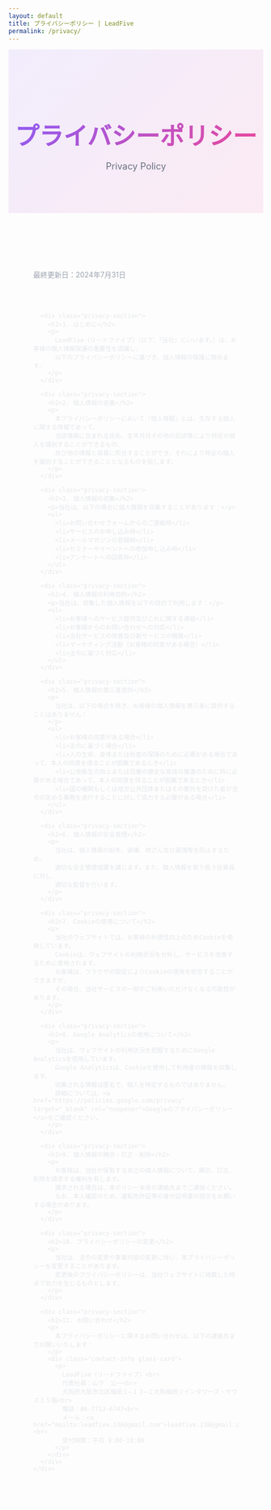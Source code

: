```yaml
---
layout: default
title: プライバシーポリシー | LeadFive
permalink: /privacy/
---
```


<section class="page-header">
  <div class="container">
    <h1 class="page-title">プライバシーポリシー</h1>
    <p class="page-subtitle">Privacy Policy</p>
  </div>
</section>

<section class="privacy-content">
  <div class="container">
    <div class="content-wrapper">
      <p class="last-updated">最終更新日：2024年7月31日</p>
      
      <div class="privacy-section">
        <h2>1. はじめに</h2>
        <p>
          LeadFive（リードファイブ）（以下、「当社」といいます。）は、お客様の個人情報保護の重要性を認識し、
          以下のプライバシーポリシーに基づき、個人情報の保護に努めます。
        </p>
      </div>

      <div class="privacy-section">
        <h2>2. 個人情報の定義</h2>
        <p>
          本プライバシーポリシーにおいて「個人情報」とは、生存する個人に関する情報であって、
          当該情報に含まれる氏名、生年月日その他の記述等により特定の個人を識別することができるもの、
          及び他の情報と容易に照合することができ、それにより特定の個人を識別することができることとなるものを指します。
        </p>
      </div>

      <div class="privacy-section">
        <h2>3. 個人情報の収集</h2>
        <p>当社は、以下の場合に個人情報を収集することがあります：</p>
        <ul>
          <li>お問い合わせフォームからのご連絡時</li>
          <li>サービスのお申し込み時</li>
          <li>メールマガジンの登録時</li>
          <li>セミナーやイベントへの参加申し込み時</li>
          <li>アンケートへの回答時</li>
        </ul>
      </div>

      <div class="privacy-section">
        <h2>4. 個人情報の利用目的</h2>
        <p>当社は、収集した個人情報を以下の目的で利用します：</p>
        <ul>
          <li>お客様へのサービス提供及びこれに関する連絡</li>
          <li>お客様からのお問い合わせへの対応</li>
          <li>当社サービスの改善及び新サービスの開発</li>
          <li>マーケティング活動（お客様の同意がある場合）</li>
          <li>法令に基づく対応</li>
        </ul>
      </div>

      <div class="privacy-section">
        <h2>5. 個人情報の第三者提供</h2>
        <p>
          当社は、以下の場合を除き、お客様の個人情報を第三者に提供することはありません：
        </p>
        <ul>
          <li>お客様の同意がある場合</li>
          <li>法令に基づく場合</li>
          <li>人の生命、身体または財産の保護のために必要がある場合であって、本人の同意を得ることが困難であるとき</li>
          <li>公衆衛生の向上または児童の健全な育成の推進のために特に必要がある場合であって、本人の同意を得ることが困難であるとき</li>
          <li>国の機関もしくは地方公共団体またはその委託を受けた者が法令の定める事務を遂行することに対して協力する必要がある場合</li>
        </ul>
      </div>

      <div class="privacy-section">
        <h2>6. 個人情報の安全管理</h2>
        <p>
          当社は、個人情報の紛失、破壊、改ざん及び漏洩等を防止するため、
          適切な安全管理措置を講じます。また、個人情報を取り扱う従業員に対し、
          適切な監督を行います。
        </p>
      </div>

      <div class="privacy-section">
        <h2>7. Cookieの使用について</h2>
        <p>
          当社のウェブサイトでは、お客様の利便性向上のためCookieを使用しています。
          Cookieは、ウェブサイトの利用状況を分析し、サービスを改善するために使用されます。
          お客様は、ブラウザの設定によりCookieの使用を拒否することができますが、
          その場合、当社サービスの一部がご利用いただけなくなる可能性があります。
        </p>
      </div>

      <div class="privacy-section">
        <h2>8. Google Analyticsの使用について</h2>
        <p>
          当社は、ウェブサイトの利用状況を把握するためにGoogle Analyticsを使用しています。
          Google Analyticsは、Cookieを使用して利用者の情報を収集します。
          収集される情報は匿名で、個人を特定するものではありません。
          詳細については、<a href="https://policies.google.com/privacy" target="_blank" rel="noopener">Googleのプライバシーポリシー</a>をご確認ください。
        </p>
      </div>

      <div class="privacy-section">
        <h2>9. 個人情報の開示・訂正・削除</h2>
        <p>
          お客様は、当社が保有する自己の個人情報について、開示、訂正、削除を請求する権利を有します。
          請求される場合は、本ポリシー末尾の連絡先までご連絡ください。
          なお、本人確認のため、運転免許証等の身分証明書の提示をお願いする場合があります。
        </p>
      </div>

      <div class="privacy-section">
        <h2>10. プライバシーポリシーの変更</h2>
        <p>
          当社は、法令の変更や事業内容の変更に伴い、本プライバシーポリシーを変更することがあります。
          変更後のプライバシーポリシーは、当社ウェブサイトに掲載した時点で効力を生じるものとします。
        </p>
      </div>

      <div class="privacy-section">
        <h2>11. お問い合わせ</h2>
        <p>
          本プライバシーポリシーに関するお問い合わせは、以下の連絡先までお願いいたします：
        </p>
        <div class="contact-info glass-card">
          <p>
            LeadFive（リードファイブ）<br>
            代表社員：山下　公一<br>
            大阪府大阪市北区梅田１−１３−１大阪梅田ツインタワーズ・サウス１５階<br>
            電話：06-7713-6747<br>
            メール：<a href="mailto:leadfive.138@gmail.com">leadfive.138@gmail.com</a><br>
            受付時間：平日 9:00-18:00
          </p>
        </div>
      </div>
    </div>
  </div>
</section>

<style>
.page-header {
  background: linear-gradient(135deg, rgba(139, 92, 246, 0.1), rgba(236, 72, 153, 0.1));
  padding: 4rem 0;
  text-align: center;
  margin-bottom: 3rem;
}

.page-title {
  font-size: 3rem;
  margin-bottom: 1rem;
  background: linear-gradient(135deg, #8b5cf6, #ec4899);
  -webkit-background-clip: text;
  -webkit-text-fill-color: transparent;
  background-clip: text;
}

.page-subtitle {
  color: #6b7280;
  font-size: 1.125rem;
}


/* Switch to dark theme for readability */
.privacy-content { padding: 0 0 4rem; background: transparent; color: #e5e7eb; }

.content-wrapper {
  max-width: 800px;
  margin: 0 auto;
  background: transparent;
  padding: 3rem;
  border-radius: 20px;
  border: 1px solid rgba(255,255,255,0.12);
}

.last-updated {
  color: #9ca3af;
  font-size: 0.875rem;
  margin-bottom: 3rem;
  padding-bottom: 1rem;
  border-bottom: 1px solid rgba(255,255,255,0.12);
}

.privacy-section {
  margin-bottom: 3rem;
  padding: 2rem;
  background: rgba(255,255,255,0.06);
  border-radius: 15px;
  border: 1px solid rgba(255,255,255,0.12);
}

.privacy-section h2 {
  font-size: 1.5rem;
  margin-bottom: 1rem;
  color: #ffffff;
  font-weight: 700;
}

.privacy-section p {
  color: #d1d5db;
  line-height: 1.8;
  margin-bottom: 1rem;
}

.privacy-section ul {
  list-style: none;
  padding-left: 1.5rem;
  margin: 1rem 0;
}

.privacy-section li {
  position: relative;
  padding: 0.5rem 0;
  color: #cbd5e1;
}

.privacy-section li::before {
  content: "•";
  position: absolute;
  left: -1.5rem;
  color: #8b5cf6;
  font-weight: bold;
}

.privacy-section a {
  color: #93c5fd;
  text-decoration: none;
  transition: color 0.3s ease;
  font-weight: 500;
}

.privacy-section a:hover {
  color: #60a5fa;
  text-decoration: underline;
}

.contact-info {
  margin-top: 1rem;
  padding: 2rem;
  background: rgba(255,255,255,0.03);
  border-radius: 12px;
  border: 1px solid rgba(255,255,255,0.12);
}

.contact-info p {
  margin: 0;
  line-height: 1.8;
  color: #e5e7eb;
}

@media (max-width: 768px) {
  .page-title {
    font-size: 2rem;
  }
  
  .content-wrapper {
    padding: 1.5rem;
    margin: 0 1rem;
  }
  
  .privacy-section { padding: 1.5rem; }
}
</style>
